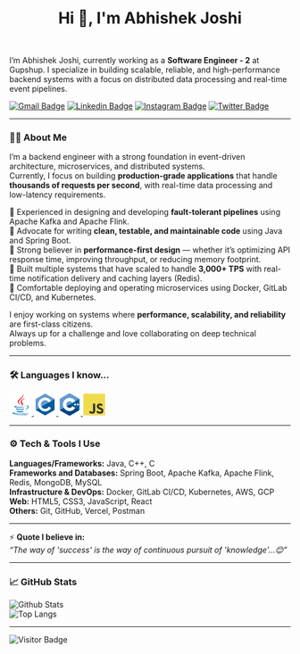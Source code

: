 <h1 align="center">Hi 👋, I'm Abhishek Joshi</h1>

<br/>

I’m Abhishek Joshi, currently working as a **Software Engineer - 2** at Gupshup. I specialize in building scalable, reliable, and high-performance backend systems with a focus on distributed data processing and real-time event pipelines.

[![Gmail Badge](https://img.shields.io/badge/-ajabhishekgjoshi@gmail.com-c14438?style=flat&logo=Gmail&logoColor=white&link=mailto:ajabhishekgjoshi@gmail.com)](mailto:ajabhishekgjoshi@gmail.com)
[![Linkedin Badge](https://img.shields.io/badge/-AbhishekGJoshi-blue?style=flat&logo=Linkedin&logoColor=white&link=https://www.linkedin.com/in/abhishek-g-joshi/)](https://www.linkedin.com/in/abhishek-g-joshi/)
[![Instagram Badge](https://img.shields.io/badge/__abhijoshi15_-purple?style=flat&logo=instagram&logoColor=white&link=https://www.instagram.com/_abhi_joshi15/)](https://www.instagram.com/_abhi_joshi15/)
[![Twitter Badge](https://img.shields.io/badge/-a_g_joshi15-blue?style=flat&logo=twitter&logoColor=white&link=https://mobile.twitter.com/a_g_joshi15)](https://mobile.twitter.com/a_g_joshi15)

---

### 👨‍💻 About Me

I’m a backend engineer with a strong foundation in event-driven architecture, microservices, and distributed systems.  
Currently, I focus on building **production-grade applications** that handle **thousands of requests per second**, with real-time data processing and low-latency requirements.

🔹 Experienced in designing and developing **fault-tolerant pipelines** using Apache Kafka and Apache Flink.  
🔹 Advocate for writing **clean, testable, and maintainable code** using Java and Spring Boot.  
🔹 Strong believer in **performance-first design** — whether it’s optimizing API response time, improving throughput, or reducing memory footprint.  
🔹 Built multiple systems that have scaled to handle **3,000+ TPS** with real-time notification delivery and caching layers (Redis).  
🔹 Comfortable deploying and operating microservices using Docker, GitLab CI/CD, and Kubernetes.

I enjoy working on systems where **performance, scalability, and reliability** are first-class citizens.  
Always up for a challenge and love collaborating on deep technical problems.

---

### 🛠 Languages I know...
<a href="https://www.java.com" target="_blank" rel="noreferrer"> <img src="https://raw.githubusercontent.com/devicons/devicon/master/icons/java/java-original.svg" width="40" height="40"/> </a>
<a href="https://www.cprogramming.com/" target="_blank" rel="noreferrer"> <img src="https://raw.githubusercontent.com/devicons/devicon/master/icons/c/c-original.svg" width="40" height="40"/> </a>
<a href="https://www.w3schools.com/cpp/" target="_blank" rel="noreferrer"> <img src="https://raw.githubusercontent.com/devicons/devicon/master/icons/cplusplus/cplusplus-original.svg" width="40" height="40"/> </a>
<a href="https://developer.mozilla.org/en-US/docs/Web/JavaScript" target="_blank" rel="noreferrer"> <img src="https://raw.githubusercontent.com/devicons/devicon/master/icons/javascript/javascript-original.svg" width="40" height="40"/> </a>

---

### ⚙️ Tech & Tools I Use
**Languages/Frameworks:** Java, C++, C  
**Frameworks and Databases:** Spring Boot, Apache Kafka, Apache Flink, Redis, MongoDB, MySQL  
**Infrastructure & DevOps:** Docker, GitLab CI/CD, Kubernetes, AWS, GCP  
**Web:** HTML5, CSS3, JavaScript, React  
**Others:** Git, GitHub, Vercel, Postman

---

⚡ **Quote I believe in:**  
<i>“The way of 'success' is the way of continuous pursuit of 'knowledge'...😊”</i>

---




### 📈 GitHub Stats
![Github Stats](https://github-readme-stats.vercel.app/api?username=abhishek-g-joshi&count_private=true&show_icons=true&include_all_commits=true&theme=react&boarder_color=61dafb)
<br/>
![Top Langs](https://github-readme-stats.vercel.app/api/top-langs/?username=abhishek-g-joshi&hide=TeX&layout=compact&theme=react&boarder_color=61dafb)

---





![Visitor Badge](https://visitor-badge.laobi.icu/badge?page_id=abhishek-g-joshi.abhishek-g-joshi)
